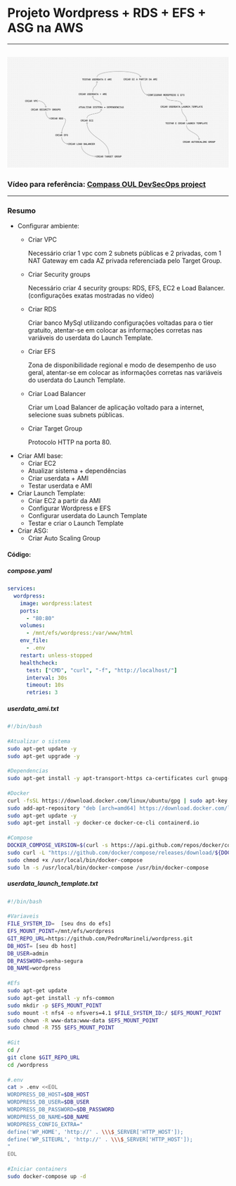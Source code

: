 # Projeto Wordpress + RDS + EFS + ASG na AWS
---
![Passo a passo do projeto.](passoapasso)
---
### Vídeo para referência: [Compass OUL DevSecOps project](https://youtu.be/Z2CLUppdeBg)
---
### Resumo
- Configurar ambiente:
  - Criar VPC
 
    Necessário criar 1 vpc com 2 subnets públicas e 2 privadas, com 1 NAT Gateway em cada AZ privada referenciada pelo Target Group.
  - Criar Security groups
 
    Necessário criar 4 security groups: RDS, EFS, EC2 e Load Balancer. (configurações exatas mostradas no vídeo)
  - Criar RDS

    Criar banco MySql utilizando configurações voltadas para o tier gratuito, atentar-se em colocar as informações corretas nas variáveis do userdata do Launch       Template.
  - Criar EFS
 
    Zona de disponibilidade regional e modo de desempenho de uso geral, atentar-se em colocar as informações corretas nas variáveis do userdata do Launch              Template.
  - Criar Load Balancer

    Criar um Load Balancer de aplicação voltado para a internet, selecione suas subnets públicas.
  - Criar Target Group

    Protocolo HTTP na porta 80.
- Criar AMI base:
  - Criar EC2
  - Atualizar sistema + dependências
  - Criar userdata + AMI
  - Testar userdata e AMI
- Criar Launch Template:
  - Criar EC2 a partir da AMI
  - Configurar Wordpress e EFS
  - Configurar userdata do Launch Template
  - Testar e criar o Launch Template
- Criar ASG:
  - Criar Auto Scaling Group
#### Código:

##### compose.yaml
```yaml
services:
  wordpress:
    image: wordpress:latest
    ports:
      - "80:80"
    volumes:
      - /mnt/efs/wordpress:/var/www/html
    env_file:
      - .env
    restart: unless-stopped
    healthcheck:
      test: ["CMD", "curl", "-f", "http://localhost/"]
      interval: 30s
      timeout: 10s
      retries: 3
```

##### userdata_ami.txt
```sh
#!/bin/bash

#Atualizar o sistema
sudo apt-get update -y
sudo apt-get upgrade -y

#Dependencias
sudo apt-get install -y apt-transport-https ca-certificates curl gnupg-agent software-properties-common git

#Docker
curl -fsSL https://download.docker.com/linux/ubuntu/gpg | sudo apt-key add -
sudo add-apt-repository "deb [arch=amd64] https://download.docker.com/linux/ubuntu $(lsb_release -cs) stable"
sudo apt-get update -y
sudo apt-get install -y docker-ce docker-ce-cli containerd.io

#Compose
DOCKER_COMPOSE_VERSION=$(curl -s https://api.github.com/repos/docker/compose/releases/latest | grep 'tag_name' | cut -d\" -f4)
sudo curl -L "https://github.com/docker/compose/releases/download/${DOCKER_COMPOSE_VERSION}/docker-compose-$(uname -s)-$(uname -m)" -o /usr/local/bin/docker-compose
sudo chmod +x /usr/local/bin/docker-compose
sudo ln -s /usr/local/bin/docker-compose /usr/bin/docker-compose
```

##### userdata_launch_template.txt
```sh
#!/bin/bash

#Variaveis
FILE_SYSTEM_ID=  [seu dns do efs]
EFS_MOUNT_POINT=/mnt/efs/wordpress
GIT_REPO_URL=https://github.com/PedroMarineli/wordpress.git
DB_HOST= [seu db host]
DB_USER=admin
DB_PASSWORD=senha-segura
DB_NAME=wordpress

#Efs
sudo apt-get update
sudo apt-get install -y nfs-common
sudo mkdir -p $EFS_MOUNT_POINT
sudo mount -t nfs4 -o nfsvers=4.1 $FILE_SYSTEM_ID:/ $EFS_MOUNT_POINT
sudo chown -R www-data:www-data $EFS_MOUNT_POINT
sudo chmod -R 755 $EFS_MOUNT_POINT

#Git
cd /
git clone $GIT_REPO_URL
cd /wordpress

#.env
cat > .env <<EOL
WORDPRESS_DB_HOST=$DB_HOST
WORDPRESS_DB_USER=$DB_USER
WORDPRESS_DB_PASSWORD=$DB_PASSWORD
WORDPRESS_DB_NAME=$DB_NAME
WORDPRESS_CONFIG_EXTRA="
define('WP_HOME', 'http://' . \\\$_SERVER['HTTP_HOST']);
define('WP_SITEURL', 'http://' . \\\$_SERVER['HTTP_HOST']);
"
EOL

#Iniciar containers
sudo docker-compose up -d
```
